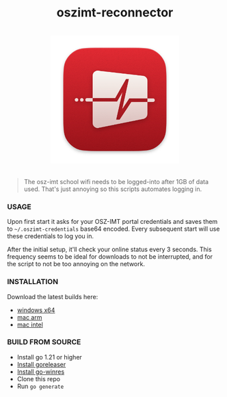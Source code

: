 <div align="center">
<h1>oszimt-reconnector</h1>

<br />

<img alt="oszimt-reconnector" width="300" src="https://raw.githubusercontent.com/vaaski/oszimt-reconnector/main/.github/oszimt-reconnector.svg" />

</div>

<br />

> The osz-imt school wifi needs to be logged-into after 1GB of data used. That's just
> annoying so this scripts automates logging in.

### USAGE
Upon first start it asks for your OSZ-IMT portal credentials and saves them to
`~/.oszimt-credentials` base64 encoded.
Every subsequent start will use these credentials to log you in.

After the initial setup, it'll check your online status every 3 seconds. This frequency
seems to be ideal for downloads to not be interrupted, and for the script to not be too
annoying on the network.

### INSTALLATION
Download the latest builds here:
- [windows x64](https://nightly.link/vaaski/oszimt-reconnector/workflows/build/go/oszimt-reconnector%20windows%20amd64.zip)
- [mac arm](https://nightly.link/vaaski/oszimt-reconnector/workflows/build/go/oszimt-reconnector%20darwin%20arm64.zip)
- [mac intel](https://nightly.link/vaaski/oszimt-reconnector/workflows/build/go/oszimt-reconnector%20windows%20amd64.zip)

### BUILD FROM SOURCE
- Install go 1.21 or higher
- [Install goreleaser](https://goreleaser.com/install/#go-install)
- [Install go-winres](https://github.com/tc-hib/go-winres#installation)
- Clone this repo
- Run `go generate`
